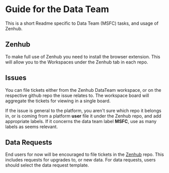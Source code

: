 # Guide for the Data Team

This is a short Readme specific to Data Team (MSFC) tasks, and usage of Zenhub.

## Zenhub

To make full use of Zenhub you need to install the browser extension. This will allow you to the Workspaces under the Zenhub tab in each repo.

## Issues

You can file tickets either from the Zenhub DataTeam workspace, or on the respective github repo the issue relates to. The workspace board will aggregate the tickets for viewing in a single board.

If the issue is general to the platform, you aren't sure which repo it belongs in, or is coming from a platform **user** file it under the Zenhub repo, and add appropriate labels. If it concerns the data team label **MSFC**, use as many labels as seems relevant.

## Data Requests

End users for now will be encouraged to file tickets in the [Zenhub](https://github.com/MAAP-Project/ZenHub) repo. This includes requests for upgrades to, or new data. For data requests, users should select the data request template.
